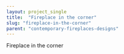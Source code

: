 ```yaml
---
layout: project_single
title:  "Fireplace in the corner"
slug: "fireplace-in-the-corner"
parent: "contemporary-fireplaces-designs"
---
```

Fireplace in the corner